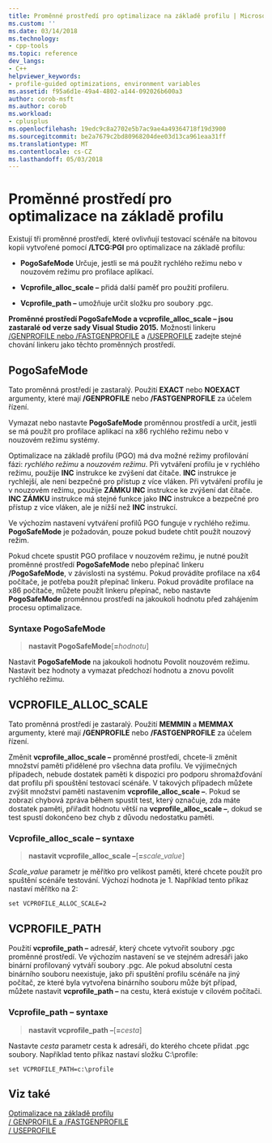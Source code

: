 ```yaml
---
title: Proměnné prostředí pro optimalizace na základě profilu | Microsoft Docs
ms.custom: ''
ms.date: 03/14/2018
ms.technology:
- cpp-tools
ms.topic: reference
dev_langs:
- C++
helpviewer_keywords:
- profile-guided optimizations, environment variables
ms.assetid: f95a6d1e-49a4-4802-a144-092026b600a3
author: corob-msft
ms.author: corob
ms.workload:
- cplusplus
ms.openlocfilehash: 19edc9c8a2702e5b7ac9ae4a49364718f19d3900
ms.sourcegitcommit: be2a7679c2bd80968204dee03d13ca961eaa31ff
ms.translationtype: MT
ms.contentlocale: cs-CZ
ms.lasthandoff: 05/03/2018
---
```

# <a name="environment-variables-for-profile-guided-optimizations"></a>Proměnné prostředí pro optimalizace na základě profilu

Existují tři proměnné prostředí, které ovlivňují testovací scénáře na bitovou kopii vytvořené pomocí **/LTCG:PGI** pro optimalizace na základě profilu:

- **PogoSafeMode** Určuje, jestli se má použít rychlého režimu nebo v nouzovém režimu pro profilace aplikací.

- **Vcprofile_alloc_scale –** přidá další paměť pro použití profileru.

- **Vcprofile_path –** umožňuje určit složku pro soubory .pgc.

**Proměnné prostředí PogoSafeMode a vcprofile_alloc_scale – jsou zastaralé od verze sady Visual Studio 2015.** Možnosti linkeru [/GENPROFILE nebo /FASTGENPROFILE](genprofile-fastgenprofile-generate-profiling-instrumented-build.md) a [/USEPROFILE](useprofile.md) zadejte stejné chování linkeru jako těchto proměnných prostředí.

## <a name="pogosafemode"></a>PogoSafeMode

Tato proměnná prostředí je zastaralý. Použití **EXACT** nebo **NOEXACT** argumenty, které mají **/GENPROFILE** nebo **/FASTGENPROFILE** za účelem řízení.

Vymazat nebo nastavte **PogoSafeMode** proměnnou prostředí a určit, jestli se má použít pro profilace aplikací na x86 rychlého režimu nebo v nouzovém režimu systémy.

Optimalizace na základě profilu (PGO) má dva možné režimy profilování fázi: *rychlého režimu* a *nouzovém režimu*. Při vytváření profilu je v rychlého režimu, použije **INC** instrukce ke zvýšení dat čítače. **INC** instrukce je rychlejší, ale není bezpečné pro přístup z více vláken. Při vytváření profilu je v nouzovém režimu, použije **ZÁMKU INC** instrukce ke zvýšení dat čítače. **INC ZÁMKU** instrukce má stejné funkce jako **INC** instrukce a bezpečné pro přístup z více vláken, ale je nižší než **INC** instrukcí.

Ve výchozím nastavení vytváření profilů PGO funguje v rychlého režimu. **PogoSafeMode** je požadován, pouze pokud budete chtít použít nouzový režim.

Pokud chcete spustit PGO profilace v nouzovém režimu, je nutné použít proměnné prostředí **PogoSafeMode** nebo přepínač linkeru **/PogoSafeMode**, v závislosti na systému. Pokud provádíte profilace na x64 počítače, je potřeba použít přepínač linkeru. Pokud provádíte profilace na x86 počítače, můžete použít linkeru přepínač, nebo nastavte **PogoSafeMode** proměnnou prostředí na jakoukoli hodnotu před zahájením procesu optimalizace.

### <a name="pogosafemode-syntax"></a>Syntaxe PogoSafeMode

> **nastavit PogoSafeMode**[**=**_hodnotu_]

Nastavit **PogoSafeMode** na jakoukoli hodnotu Povolit nouzovém režimu. Nastavit bez hodnoty a vymazat předchozí hodnotu a znovu povolit rychlého režimu.

## <a name="vcprofileallocscale"></a>VCPROFILE_ALLOC_SCALE

Tato proměnná prostředí je zastaralý. Použití **MEMMIN** a **MEMMAX** argumenty, které mají **/GENPROFILE** nebo **/FASTGENPROFILE** za účelem řízení.

Změnit **vcprofile_alloc_scale –** proměnné prostředí, chcete-li změnit množství paměti přidělené pro všechna data profilu. Ve výjimečných případech, nebude dostatek paměti k dispozici pro podporu shromažďování dat profilu při spouštění testovací scénáře. V takových případech můžete zvýšit množství paměti nastavením **vcprofile_alloc_scale –**. Pokud se zobrazí chybová zpráva během spustit test, který označuje, zda máte dostatek paměti, přiřadit hodnotu větší na **vcprofile_alloc_scale –**, dokud se test spustí dokončeno bez chyb z důvodu nedostatku paměti.

### <a name="vcprofileallocscale-syntax"></a>Vcprofile_alloc_scale – syntaxe

> **nastavit vcprofile_alloc_scale –**[__=__*scale_value*]

*Scale_value* parametr je měřítko pro velikost paměti, které chcete použít pro spuštění scénáře testování.  Výchozí hodnota je 1. Například tento příkaz nastaví měřítko na 2:

`set VCPROFILE_ALLOC_SCALE=2`

## <a name="vcprofilepath"></a>VCPROFILE_PATH

Použití **vcprofile_path –** adresář, který chcete vytvořit soubory .pgc proměnné prostředí. Ve výchozím nastavení se ve stejném adresáři jako binární profilovaný vytváří soubory .pgc. Ale pokud absolutní cesta binárního souboru neexistuje, jako při spuštění profilu scénáře na jiný počítač, ze které byla vytvořena binárního souboru může být případ, můžete nastavit **vcprofile_path –** na cestu, která existuje v cílovém počítači.

### <a name="vcprofilepath-syntax"></a>Vcprofile_path – syntaxe

> **nastavit vcprofile_path –**[**=**_cesta_]

Nastavte *cesta* parametr cesta k adresáři, do kterého chcete přidat .pgc soubory. Například tento příkaz nastaví složku C:\profile:

`set VCPROFILE_PATH=c:\profile`

## <a name="see-also"></a>Viz také

[Optimalizace na základě profilu](../../build/reference/profile-guided-optimizations.md)<br/>
[/ GENPROFILE a /FASTGENPROFILE](genprofile-fastgenprofile-generate-profiling-instrumented-build.md)<br/>
[/ USEPROFILE](useprofile.md)<br/>
